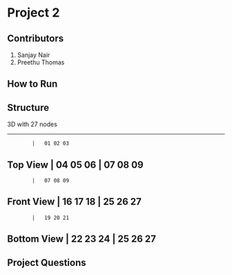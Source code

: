 # Project 2

## Contributors
  1. Sanjay Nair
  2. Preethu Thomas


## How to Run


## Structure

3D with 27 nodes

----------------------------
            |   01 02 03
Top View    |   04 05 06
            |   07 08 09
----------------------------
            |   07 08 09
Front View  |   16 17 18
            |   25 26 27
----------------------------
            |   19 20 21
Bottom View |   22 23 24
            |   25 26 27
----------------------------


## Project Questions

